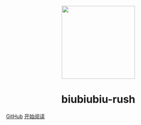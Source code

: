 <p align="center">
<img src="https://images.unsplash.com/photo-1497493292307-31c376b6e479?ixlib=rb-1.2.1&ixid=eyJhcHBfaWQiOjEyMDd9&auto=format&fit=crop&w=1951&q=80" width="200" height="200"/>
</p>
<h1 align="center">biubiubiu-rush</h1>

[GitHub](https://github.com/meooshu	)
[开始阅读](/biubiubiu-rush/#/)



